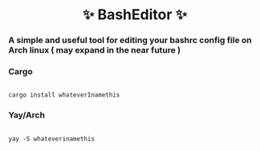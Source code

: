 <h1 align="center"> ✨ BashEditor ✨ </h1>

<h3>A simple and useful tool for editing your bashrc config file on Arch linux ( may expand in the near future ) </h3>

### Cargo
```

cargo install whateverInamethis

```

### Yay/Arch


```

yay -S whateverinamethis

```
